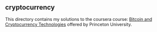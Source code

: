 ## cryptocurrency

This directory contains my solutions to the coursera course: [Bitcoin and Cryptocurrency Technologies](https://www.coursera.org/learn/cryptocurrency) offered by Princeton University.



